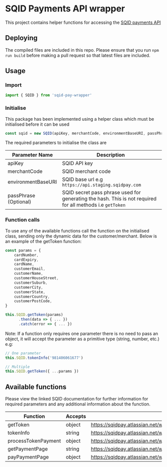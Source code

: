 # SQID Payments API wrapper

This project contains helper functions for accessing the [SQID payments API](https://sqidpay.atlassian.net/wiki/spaces/SRP/overview)

## Deploying

The compiled files are included in this repo. Please ensure that you run `npm run build` before making a pull request so that latest files are included.

## Usage

### Import

```javascript
import { SQID } from 'sqid-pay-wrapper'
```

### Initialise

This package has been implemented using a helper class which must be initialised before it can be used

```javascript
const sqid = new SQID(apiKey, merchantCode, environmentBaseURI, passPhrase)
```

The required parameters to initialise the class are

| Parameter Name        | Description                                                                                               |
|-----------------------|-----------------------------------------------------------------------------------------------------------|
| apiKey                | SQID API key                                                                                              |
| merchantCode          | SQID merchant code                                                                                        |
| environmentBaseURI    | SQID base url e.g `https://api.staging.sqidpay.com`                                                       |
| passPhrase (Optional) | SQID secret pass phrase used for generating the hash. This is not required for all methods i.e `getToken` |

### Function calls

To use any of the available functions call the function on the initialised class, sending only the dynamic data for the customer/merchant. Below is an example of the getToken function:

```javascript
const params = {
    cardNumber,
    cardExpiry,
    cardName,
    customerEmail,
    customerName,
    customerHouseStreet,
    customerSuburb,
    customerCity,
    customerState,
    customerCountry,
    customerPostCode,
}

this.SQID.getToken(params)
      .then(data => { ... })
      .catch(error => { ... })
```

Note: If a function only requires one parameter there is no need to pass an object, it will accept the parameter as a primitive type (string, number, etc.) e.g:

```javascript
// One parameter
this.SQID.tokenInfo('981406061677')

// Multiple
this.SQID.getToken({ ...params })
```

## Available functions

Please view the linked SQID documentation for further information for required parameters and any additional information about the function.

| Function            | Accepts | Documentation                                                                       |
|---------------------|---------|-------------------------------------------------------------------------------------|
| getToken            | object  | https://sqidpay.atlassian.net/wiki/spaces/SRP/pages/1605679/getToken                |
| tokenInfo           | string  | https://sqidpay.atlassian.net/wiki/spaces/SRP/pages/541130753/tokenInfo             |
| processTokenPayment | object  | https://sqidpay.atlassian.net/wiki/spaces/SRP/pages/1605704/processTokenPayment     |
| getPaymentPage      | string  | https://sqidpay.atlassian.net/wiki/spaces/SRP/pages/544079873/Get+Payment+Page      |
| payPaymentPage      | object  | https://sqidpay.atlassian.net/wiki/spaces/SRP/pages/544473089/Pay+with+Payment+Page |
